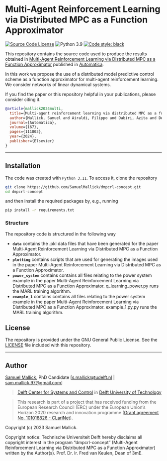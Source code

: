 # Multi-Agent Reinforcement Learning via Distributed MPC as a Function Approximator

[![Source Code License](https://img.shields.io/badge/license-GPL-blueviolet)](https://github.com/SamuelMallick/dmpcrl-concept/blob/main/LICENSE)
![Python 3.9](https://img.shields.io/badge/python-3.9-green.svg)
[![Code style: black](https://img.shields.io/badge/code%20style-black-000000.svg)](https://github.com/psf/black)


This repository contains the source code used to produce the results obtained in [Multi-Agent Reinforcement Learning via Distributed MPC as a Function Approximator](https://arxiv.org/abs/2312.05166) published in [Automatica](https://www.sciencedirect.com/journal/automatica/vol/160/suppl/C).

In this work we propose the use of a distributed model predictive control scheme as a function approximator for multi-agent reinforcement learning. We consider networks of linear dynamical systems.

If you find the paper or this repository helpful in your publications, please consider citing it.

```bibtex
@article{mallick2024multi,
  title={Multi-agent reinforcement learning via distributed MPC as a function approximator},
  author={Mallick, Samuel and Airaldi, Filippo and Dabiri, Azita and De Schutter, Bart},
  journal={Automatica},
  volume={167},
  pages={111803},
  year={2024},
  publisher={Elsevier}
}
```

---

## Installation

The code was created with `Python 3.11`. To access it, clone the repository

```bash
git clone https://github.com/SamuelMallick/dmpcrl-concept.git
cd dmpcrl-concept
```

and then install the required packages by, e.g., running

```bash
pip install -r requirements.txt
```

### Structure

The repository code is structured in the following way

- **`data`** contains the .pkl data files that have been generated for the paper Multi-Agent Reinforcement Learning via Distributed MPC as a Function Approximator.
- **`plotting`** contains scripts that are used for generating the images used in the paper Multi-Agent Reinforcement Learning via Distributed MPC as a Function Approximator.
- **`power_system`** contains contains all files relating to the power system example in the paper Multi-Agent Reinforcement Learning via Distributed MPC as a Function Approximator. q_learning_power.py runs the MARL training algorithm.
- **`example_1`** contains contains all files relating to the power system example in the paper Multi-Agent Reinforcement Learning via Distributed MPC as a Function Approximator. example_1.py.py runs the MARL training algorithm.
## License

The repository is provided under the GNU General Public License. See the [LICENSE](https://github.com/SamuelMallick/dmpcrl-concept/blob/main/LICENSE) file included with this repository.

---

## Author

[Samuel Mallick](https://www.tudelft.nl/staff/s.h.mallick/), PhD Candidate [s.mallick@tudelft.nl | sam.mallick.97@gmail.com]

> [Delft Center for Systems and Control](https://www.tudelft.nl/en/3me/about/departments/delft-center-for-systems-and-control/) in [Delft University of Technology](https://www.tudelft.nl/en/)

> This research is part of a project that has received funding from the European Research Council (ERC) under the European Union’s Horizon 2020 research and innovation programme ([Grant agreement No. 101018826 - CLariNet](https://cordis.europa.eu/project/id/101018826)).

Copyright (c) 2023 Samuel Mallick.

Copyright notice: Technische Universiteit Delft hereby disclaims all copyright interest in the program “dmpcrl-concept” (Multi-Agent Reinforcement Learning via Distributed MPC as a Function Approximator) written by the Author(s). Prof. Dr. Ir. Fred van Keulen, Dean of 3mE.

